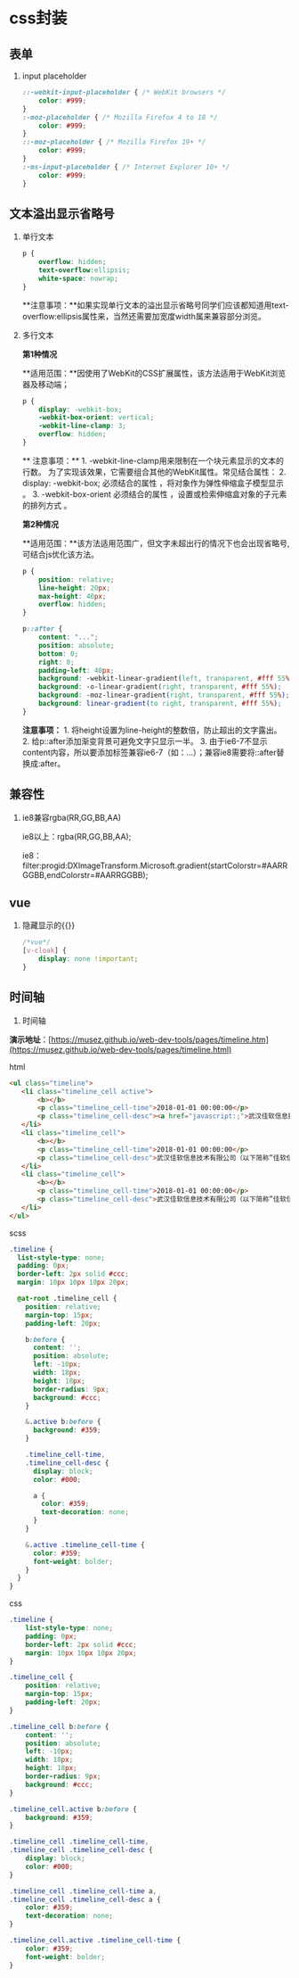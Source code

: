 # css封装

## 表单
1. input placeholder
    ```css
    ::-webkit-input-placeholder { /* WebKit browsers */
        color: #999;
    }
    :-moz-placeholder { /* Mozilla Firefox 4 to 18 */
        color: #999;
    }
    ::-moz-placeholder { /* Mozilla Firefox 19+ */
        color: #999;
    }
    :-ms-input-placeholder { /* Internet Explorer 10+ */
        color: #999;
    }
    ```

## 文本溢出显示省略号
1. 单行文本
    ```css
    p {
        overflow: hidden;
        text-overflow:ellipsis;
        white-space: nowrap;
    }
    ```
    
    **注意事项：**如果实现单行文本的溢出显示省略号同学们应该都知道用text-overflow:ellipsis属性来，当然还需要加宽度width属来兼容部分浏览。

2. 多行文本

    **第1种情况**
    
    **适用范围：**因使用了WebKit的CSS扩展属性，该方法适用于WebKit浏览器及移动端；
    ```css
    p {
        display: -webkit-box;
        -webkit-box-orient: vertical;
        -webkit-line-clamp: 3;
        overflow: hidden;
    }
    ```
    ** 注意事项：**
        1. -webkit-line-clamp用来限制在一个块元素显示的文本的行数。 为了实现该效果，它需要组合其他的WebKit属性。常见结合属性：
        2. display: -webkit-box; 必须结合的属性 ，将对象作为弹性伸缩盒子模型显示 。
        3. -webkit-box-orient 必须结合的属性 ，设置或检索伸缩盒对象的子元素的排列方式 。

    **第2种情况**
    
    **适用范围：**该方法适用范围广，但文字未超出行的情况下也会出现省略号,可结合js优化该方法。

    ```css
    p {
        position: relative;
        line-height: 20px;
        max-height: 40px;
        overflow: hidden;
    }
    
    p::after {
        content: "...";
        position: absolute;
        bottom: 0; 
        right: 0;
        padding-left: 40px;
        background: -webkit-linear-gradient(left, transparent, #fff 55%);
        background: -o-linear-gradient(right, transparent, #fff 55%);
        background: -moz-linear-gradient(right, transparent, #fff 55%);
        background: linear-gradient(to right, transparent, #fff 55%);
    }
    ```
    **注意事项：**
        1. 将height设置为line-height的整数倍，防止超出的文字露出。
        2. 给p::after添加渐变背景可避免文字只显示一半。
        3. 由于ie6-7不显示content内容，所以要添加标签兼容ie6-7（如：<span>…<span/>）；兼容ie8需要将::after替换成:after。

## 兼容性
1. ie8兼容rgba(RR,GG,BB,AA)

    ie8以上：rgba(RR,GG,BB,AA);
    
    ie8：filter:progid:DXImageTransform.Microsoft.gradient(startColorstr=#AARRGGBB,endColorstr=#AARRGGBB);

## vue
1. 隐藏显示的\{\{\}\}
    ```css
    /*vue*/
    [v-cloak] {
        display: none !important;
    }
    ```
    
## 时间轴
1. 时间轴

**演示地址**：[https://musez.github.io/web-dev-tools/pages/timeline.htm](https://musez.github.io/web-dev-tools/pages/timeline.html)

html
 ```html
<ul class="timeline">
    <li class="timeline_cell active">
        <b></b>
        <p class="timeline_cell-time">2018-01-01 00:00:00</p>
        <p class="timeline_cell-desc"><a href="javascript:;">武汉佳软信息技术有限公司（以下简称”佳软信息”）</a>成立于2007年，是一家电子政务整体解决方案提供商，位于武汉东湖新技术开发区——“中国光谷”中心的光谷软件园。经过多年的发展，公司的业务范围扩展至政府门户网站建设、行政审批信息化、政府信息资源整合、政府行业管理系统的研发服务，涉及统一门户、统一用户、网站内容管理平台、全文检索、信息资源库、信息资源目录及信息交流平台等，不断为政务服务和民生服务提供优质产品。目前拥有湖北省交通运输厅、省财政厅、省国土资源厅、省公安厅、省质监局、省监察厅等40余家省直部门用户。</p>
    </li>
    <li class="timeline_cell">
        <b></b>
        <p class="timeline_cell-time">2018-01-01 00:00:00</p>
        <p class="timeline_cell-desc">武汉佳软信息技术有限公司（以下简称”佳软信息”）</p>
    </li>
    <li class="timeline_cell">
        <b></b>
        <p class="timeline_cell-time">2018-01-01 00:00:00</p>
        <p class="timeline_cell-desc">武汉佳软信息技术有限公司（以下简称”佳软信息”）</p>
    </li>
</ul>
```
scss
```scss
.timeline {
  list-style-type: none;
  padding: 0px;
  border-left: 2px solid #ccc;
  margin: 10px 10px 10px 20px;

  @at-root .timeline_cell {
    position: relative;
    margin-top: 15px;
    padding-left: 20px;

    b:before {
      content: '';
      position: absolute;
      left: -10px;
      width: 18px;
      height: 18px;
      border-radius: 9px;
      background: #ccc;
    }

    &.active b:before {
      background: #359;
    }

    .timeline_cell-time,
    .timeline_cell-desc {
      display: block;
      color: #000;

      a {
        color: #359;
        text-decoration: none;
      }
    }

    &.active .timeline_cell-time {
      color: #359;
      font-weight: bolder;
    }
  }
}
```
css
```css
.timeline {
    list-style-type: none;
    padding: 0px;
    border-left: 2px solid #ccc;
    margin: 10px 10px 10px 20px;
}

.timeline_cell {
    position: relative;
    margin-top: 15px;
    padding-left: 20px;
}

.timeline_cell b:before {
    content: '';
    position: absolute;
    left: -10px;
    width: 18px;
    height: 18px;
    border-radius: 9px;
    background: #ccc;
}

.timeline_cell.active b:before {
    background: #359;
}

.timeline_cell .timeline_cell-time,
.timeline_cell .timeline_cell-desc {
    display: block;
    color: #000;
}

.timeline_cell .timeline_cell-time a,
.timeline_cell .timeline_cell-desc a {
    color: #359;
    text-decoration: none;
}

.timeline_cell.active .timeline_cell-time {
    color: #359;
    font-weight: bolder;
}
```
